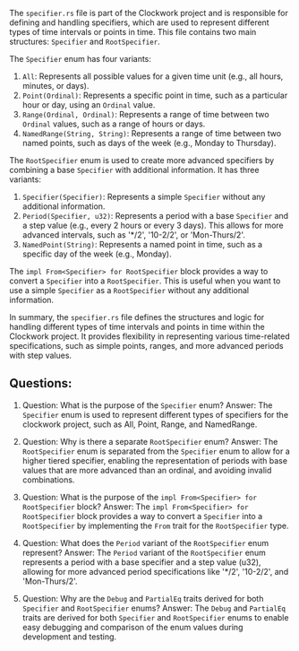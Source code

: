 The `specifier.rs` file is part of the Clockwork project and is responsible for defining and handling specifiers, which are used to represent different types of time intervals or points in time. This file contains two main structures: `Specifier` and `RootSpecifier`.

The `Specifier` enum has four variants:

1. `All`: Represents all possible values for a given time unit (e.g., all hours, minutes, or days).
2. `Point(Ordinal)`: Represents a specific point in time, such as a particular hour or day, using an `Ordinal` value.
3. `Range(Ordinal, Ordinal)`: Represents a range of time between two `Ordinal` values, such as a range of hours or days.
4. `NamedRange(String, String)`: Represents a range of time between two named points, such as days of the week (e.g., Monday to Thursday).

The `RootSpecifier` enum is used to create more advanced specifiers by combining a base `Specifier` with additional information. It has three variants:

1. `Specifier(Specifier)`: Represents a simple `Specifier` without any additional information.
2. `Period(Specifier, u32)`: Represents a period with a base `Specifier` and a step value (e.g., every 2 hours or every 3 days). This allows for more advanced intervals, such as '\*/2', '10-2/2', or 'Mon-Thurs/2'.
3. `NamedPoint(String)`: Represents a named point in time, such as a specific day of the week (e.g., Monday).

The `impl From<Specifier> for RootSpecifier` block provides a way to convert a `Specifier` into a `RootSpecifier`. This is useful when you want to use a simple `Specifier` as a `RootSpecifier` without any additional information.

In summary, the `specifier.rs` file defines the structures and logic for handling different types of time intervals and points in time within the Clockwork project. It provides flexibility in representing various time-related specifications, such as simple points, ranges, and more advanced periods with step values.

## Questions:

1. Question: What is the purpose of the `Specifier` enum?
   Answer: The `Specifier` enum is used to represent different types of specifiers for the clockwork project, such as All, Point, Range, and NamedRange.

2. Question: Why is there a separate `RootSpecifier` enum?
   Answer: The `RootSpecifier` enum is separated from the `Specifier` enum to allow for a higher tiered specifier, enabling the representation of periods with base values that are more advanced than an ordinal, and avoiding invalid combinations.

3. Question: What is the purpose of the `impl From<Specifier> for RootSpecifier` block?
   Answer: The `impl From<Specifier> for RootSpecifier` block provides a way to convert a `Specifier` into a `RootSpecifier` by implementing the `From` trait for the `RootSpecifier` type.

4. Question: What does the `Period` variant of the `RootSpecifier` enum represent?
   Answer: The `Period` variant of the `RootSpecifier` enum represents a period with a base specifier and a step value (u32), allowing for more advanced period specifications like '\*/2', '10-2/2', and 'Mon-Thurs/2'.

5. Question: Why are the `Debug` and `PartialEq` traits derived for both `Specifier` and `RootSpecifier` enums?
   Answer: The `Debug` and `PartialEq` traits are derived for both `Specifier` and `RootSpecifier` enums to enable easy debugging and comparison of the enum values during development and testing.
